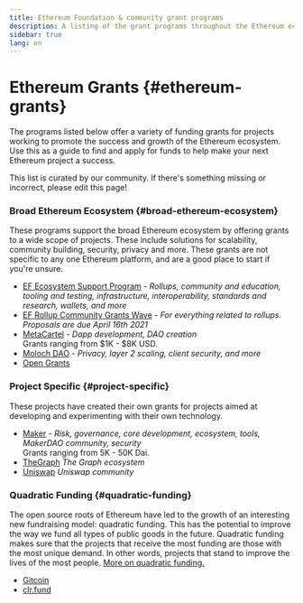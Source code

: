 ```yaml
---
title: Ethereum Foundation & community grant programs
description: A listing of the grant programs throughout the Ethereum ecosystem.
sidebar: true
lang: en
---
```


# Ethereum Grants {#ethereum-grants}

The programs listed below offer a variety of funding grants for projects working to promote the success and growth of the Ethereum ecosystem. Use this as a guide to find and apply for funds to help make your next Ethereum project a success.

This list is curated by our community. If there's something missing or incorrect, please edit this page!

### Broad Ethereum Ecosystem {#broad-ethereum-ecosystem}

These programs support the broad Ethereum ecosystem by offering grants to a wide scope of projects. These include solutions for scalability, community building, security, privacy and more. These grants are not specific to any one Ethereum platform, and are a good place to start if you're unsure.

- [EF Ecosystem Support Program](https://esp.ethereum.foundation) - _Rollups, community and education, tooling and testing, infrastructure, interoperability, standards and research, wallets, and more_
- [EF Rollup Community Grants Wave](https://esp.ethereum.foundation/en/rollup-grants/) - _For everything related to rollups. Proposals are due April 16th 2021_
- [MetaCartel](https://www.metacartel.org/grants/) - _Dapp development, DAO creation_  
  Grants ranging from $1K - $8K USD.
- [Moloch DAO](https://www.molochdao.com/) - _Privacy, layer 2 scaling, client security, and more_
- [Open Grants](https://opengrants.com/explore)

### Project Specific {#project-specific}

These projects have created their own grants for projects aimed at developing and experimenting with their own technology.

- [Maker](https://grants.makerdao.com/) - _Risk, governance, core development, ecosystem, tools, MakerDAO community, security_  
  Grants ranging from 5K - 50K Dai.
- [TheGraph](https://airtable.com/shreX09LazIhsg0bU) _The Graph ecosystem_
- [Uniswap](https://airtable.com/shrEXXxXB1humz7VS) _Uniswap community_

### Quadratic Funding {#quadratic-funding}

The open source roots of Ethereum have led to the growth of an interesting new fundraising model: quadratic funding. This has the potential to improve the way we fund all types of public goods in the future. Quadratic funding makes sure that the projects that receive the most funding are those with the most unique demand. In other words, projects that stand to improve the lives of the most people. [More on quadratic funding.](/defi/#quadratic-funding)

- [Gitcoin](https://gitcoin.co/grants)
- [clr.fund](https://clr.fund/)
